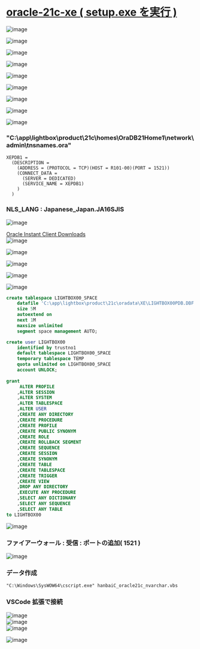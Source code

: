 # [oracle-21c-xe ( setup.exe を実行 )](https://www.oracle.com/jp/database/technologies/xe-downloads.html)

![image](https://user-images.githubusercontent.com/1501327/174948000-a071ae2f-03da-438f-9b7e-1496a74ac65d.png)

![image](https://user-images.githubusercontent.com/1501327/174948103-5cccd7d8-7ccb-4dd8-a9ce-a47708085a03.png)

![image](https://user-images.githubusercontent.com/1501327/174948165-55195fb8-8141-4fba-8981-1de55272333b.png)

![image](https://user-images.githubusercontent.com/1501327/174948216-9d694b5b-e3ae-4977-b7ac-9465beffe33e.png)

![image](https://user-images.githubusercontent.com/1501327/174950917-bb429b80-8be2-4d0a-8a38-a55b61f5ceca.png)

![image](https://user-images.githubusercontent.com/1501327/174949924-8bd60759-06d8-45ce-a25c-df1530a89b2f.png)

![image](https://user-images.githubusercontent.com/1501327/174952223-ca78d178-ef1c-432b-9a90-2c12d5494dfc.png)

![image](https://user-images.githubusercontent.com/1501327/174952300-c6b1f9b9-5be0-4317-808b-5f9b3abb5a25.png)

![image](https://user-images.githubusercontent.com/1501327/174952530-966ec3e9-80fa-468d-b609-9400a3dba0c9.png)

### "C:\app\lightbox\product\21c\homes\OraDB21Home1\network\admin\tnsnames.ora"
```
XEPDB1 =
  (DESCRIPTION =
    (ADDRESS = (PROTOCOL = TCP)(HOST = R101-00)(PORT = 1521))
    (CONNECT_DATA =
      (SERVER = DEDICATED)
      (SERVICE_NAME = XEPDB1)
    )
  )
```

### NLS_LANG : Japanese_Japan.JA16SJIS

![image](https://user-images.githubusercontent.com/1501327/174953229-036e9154-420f-4046-afad-79fe7dd0f6d0.png)

[Oracle Instant Client Downloads](https://www.oracle.com/database/technologies/instant-client/downloads.html)\
![image](https://user-images.githubusercontent.com/1501327/186780032-1fee9b62-1acc-4797-ab5c-363c6fafc3f1.png)

![image](https://user-images.githubusercontent.com/1501327/186783062-bc93a95c-0a87-4beb-9ec8-7e4ee7569403.png)

![image](https://user-images.githubusercontent.com/1501327/186783145-c54c79c7-69da-467e-8314-159cb0bce84b.png)

![image](https://user-images.githubusercontent.com/1501327/174955274-6d628f6f-4221-43fd-b251-b37aa288836e.png)

![image](https://user-images.githubusercontent.com/1501327/174955605-3e47802c-61b8-4db0-9bf5-3500151abb76.png)

```sql
create tablespace LIGHTBOX00_SPACE
	datafile 'C:\app\lightbox\product\21c\oradata\XE\LIGHTBOX00PDB.DBF'
	size 5M
	autoextend on
	next 1M
	maxsize unlimited
	segment space management AUTO;

create user LIGHTBOX00
	identified by trustno1
	default tablespace LIGHTBOX00_SPACE
	temporary tablespace TEMP
	quota unlimited on LIGHTBOX00_SPACE
	account UNLOCK;
	
grant 
	 ALTER PROFILE
	,ALTER SESSION
	,ALTER SYSTEM
	,ALTER TABLESPACE
	,ALTER USER
	,CREATE ANY DIRECTORY
	,CREATE PROCEDURE
	,CREATE PROFILE
	,CREATE PUBLIC SYNONYM
	,CREATE ROLE
	,CREATE ROLLBACK SEGMENT
	,CREATE SEQUENCE
	,CREATE SESSION
	,CREATE SYNONYM
	,CREATE TABLE
	,CREATE TABLESPACE
	,CREATE TRIGGER
	,CREATE VIEW
	,DROP ANY DIRECTORY
	,EXECUTE ANY PROCEDURE
	,SELECT ANY DICTIONARY
	,SELECT ANY SEQUENCE
	,SELECT ANY TABLE
to LIGHTBOX00
```

![image](https://user-images.githubusercontent.com/1501327/174956335-ea53d665-8eb5-4ca0-9bf3-fca387d0477a.png)

### ファイアーウォール : 受信 : ポートの追加( 1521 )
![image](https://user-images.githubusercontent.com/1501327/174964628-bf818aeb-ff14-49b3-975f-db649d96d54c.png)


### データ作成
```
"C:\Windows\SysWOW64\cscript.exe" hanbaiC_oracle21c_nvarchar.vbs
```

### VSCode 拡張で接続
![image](https://user-images.githubusercontent.com/1501327/175455867-ec259ec5-3ba7-4cb1-8779-c464f9f7c0f9.png)\
![image](https://user-images.githubusercontent.com/1501327/175455814-eb964a8a-4f44-46ed-ac59-3ef5ab9c2b6c.png)\
![image](https://user-images.githubusercontent.com/1501327/175455721-e2b70bb3-e510-45e3-abef-61a6d87ca282.png)

![image](https://user-images.githubusercontent.com/1501327/175455953-0cbd6426-1b2a-46ae-8a4d-e635b9c44706.png)
